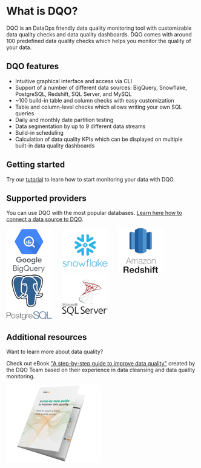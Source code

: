# What is DQO?

DQO is an DataOps friendly data quality monitoring tool with customizable data quality checks and data quality dashboards.
DQO comes with around 100 predefined data quality checks which helps you monitor the quality of your data.  

## DQO features
- Intuitive graphical interface and access via CLI
- Support of a number of different data sources: BigQuery, Snowflake, PostgreSQL, Redshift, SQL Server, and MySQL
- ~100 build-in table and column checks with easy customization 
- Table and column-level checks which allows writing your own SQL queries
- Daily and monthly date partition testing
- Data segmentation by up to 9 different data streams
- Build-in scheduling
- Calculation of data quality KPIs which can be displayed on multiple built-in data quality dashboards

## Getting started

Try our [tutorial](./getting-started/index.md) to learn how to start monitoring your data with DQO.

## Supported providers

You can use DQO with the most popular databases. [Learn here how to connect a data source to DQO](./working-with-dqo/adding-data-source-connection/index.md).

![Google BigQuery](./images/connections/google-bigquery.png) &nbsp; &nbsp; &nbsp; ![Snowflake](./images/connections/snowflake.png) &nbsp; &nbsp; &nbsp; ![Amazon Redshift](./images/connections/amazon-redshift.png) &nbsp; &nbsp; &nbsp; ![PostgreSQL](./images/connections/postgresql.png) &nbsp; &nbsp; &nbsp; ![Microsoft SQL Server](./images/connections/microsoft-sql-server.png)

## Additional resources

Want to learn more about data quality? 

Check out eBook ["A step-by-step guide to improve data quality"](https://dqo.ai/dqo_ebook_a_step-by-step_guide_to_improve_data_quality-2/)
created by the DQO Team based on their experience in data cleansing and data quality monitoring.

![A step-by-step guide to improve data quality](./images/ebook.png "A step-by-step guide to improve data quality")

